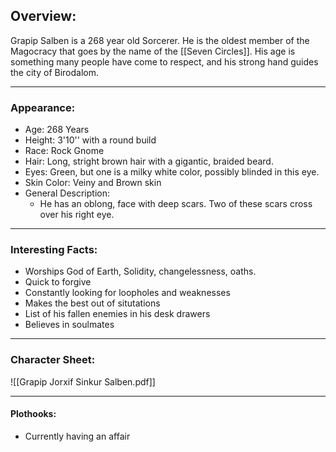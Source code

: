 ## Overview:
Grapip Salben is a 268 year old Sorcerer. He is the oldest member of the Magocracy that goes by the name of the [[Seven Circles]]. His age is something many people have come to respect, and his strong hand guides the city of Birodalom.

---
### Appearance:
- Age: 268 Years
- Height: 3'10'' with a round build
- Race: Rock Gnome
- Hair: Long, stright brown hair with a gigantic, braided beard.
- Eyes: Green, but one is a milky white color, possibly blinded in this eye.
- Skin Color: Veiny and Brown skin
- General Description:
	- He has an oblong, face with deep scars. Two of these scars cross over his right eye.
---
### Interesting Facts:
- Worships God of Earth, Solidity, changelessness, oaths.
- Quick to forgive
- Constantly looking for loopholes and weaknesses
- Makes the best out of situtations
- List of his fallen enemies in his desk drawers
- Believes in soulmates
---
### Character Sheet:
![[Grapip Jorxif Sinkur Salben.pdf]]

---
#### Plothooks:
- Currently having an affair